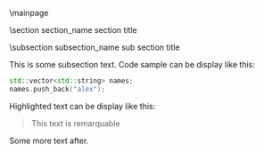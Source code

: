 \mainpage

\section section_name section title

\subsection subsection_name sub section title

This is some subsection text. Code sample can be display like this:
```cpp
std::vector<std::string> names;
names.push_back("alex");
```
Highlighted text can be display like this:
> This text is remarquable

Some more text after.